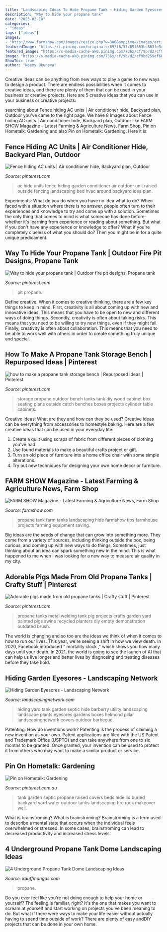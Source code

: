 ```yaml
---
title: "Landscaping Ideas To Hide Propane Tank ~ Hiding Garden Eyesores"
description: "Way to hide your propane tank"
date: "2023-02-18"
categories:
- "ideas"
tags: ["ideas"]
images:
- "http://www.farmshow.com/images/resize.php?w=300&amp;img=/images/articles/38/2/30981_l.jpg"
featuredImage: "https://i.pinimg.com/originals/69/f6/53/69f653bc863fe34cb4b455f3a966fb63.jpg"
featured_image: "https://s-media-cache-ak0.pinimg.com/736x/cf/9b/d2/cf9bd259ef686a0496db62a09720d859.jpg"
image: "https://s-media-cache-ak0.pinimg.com/736x/cf/9b/d2/cf9bd259ef686a0496db62a09720d859.jpg"
ShowToc: true
author: "Noemy Okuneva"
---
```



Creative ideas can be anything from new ways to play a game to new ways to design a product. There are endless possibilities when it comes to creative ideas, and there are plenty of them that can be used in your business or creative projects. Here are 5 creative ideas that you can use in your business or creative projects:

	

		
searching about Fence hiding AC units | Air conditioner hide, Backyard plan, Outdoor you've came to the right page. We have 8 Images about Fence hiding AC units | Air conditioner hide, Backyard plan, Outdoor like FARM SHOW Magazine - Latest Farming &amp; Agriculture News, Farm Shop, Pin on Hometalk: Gardening and also Pin on Hometalk: Gardening. Here it is:
		
    
## Fence Hiding AC Units | Air Conditioner Hide, Backyard Plan, Outdoor

<img loading=lazy src="https://i.pinimg.com/originals/69/f6/53/69f653bc863fe34cb4b455f3a966fb63.jpg" onerror="this.onerror=null;this.src='https://tse2.mm.bing.net/th?id=OIP.o2UssHSvRB0HQ63Z30b5uAHaFi&amp;pid=15.1';" alt="Fence hiding AC units | Air conditioner hide, Backyard plan, Outdoor">

_Source: pinterest.com_

>ac hide units fence hiding garden conditioner air outdoor unit raised outside fencing landscaping bed hvac around backyard idea plan. 

	

Experiments: What do you do when you have no idea what to do?
When faced with a situation where there is no answer, people often turn to their experiences and knowledge to try and come up with a solution. Sometimes the only thing that comes to mind is what someone has done before- whether it's learning from experience or reading about something. But what if you don't have any experience or knowledge to offer? What if you're completely clueless of what you should do? Then you might be in for a quite unique predicament.

    
## Way To Hide Your Propane Tank | Outdoor Fire Pit Designs, Propane Tank

<img loading=lazy src="https://i.pinimg.com/736x/17/fa/56/17fa56c38dc654c78e213f8467dd547f.jpg" onerror="this.onerror=null;this.src='https://tse3.mm.bing.net/th?id=OIP.Pe-LBExVDqxXifGGDtxU-AHaFG&amp;pid=15.1';" alt="Way to hide your propane tank | Outdoor fire pit designs, Propane tank">

_Source: pinterest.com_

>pit propane. 

	

Define creative.
When it comes to creative thinking, there are a few key things to keep in mind. First, creativity is all about coming up with new and innovative ideas. This means that you have to be open to new and different ways of doing things. Secondly, creativity is often about taking risks. This means that you need to be willing to try new things, even if they might fail. Finally, creativity is often about collaboration. This means that you need to be able to work well with others in order to create something truly unique and special.

    
## How To Make A Propane Tank Storage Bench | Repurposed Ideas | Pinterest

<img loading=lazy src="https://s-media-cache-ak0.pinimg.com/736x/ff/06/43/ff0643e60b4a59e7a95a518b95ea187a.jpg" onerror="this.onerror=null;this.src='https://tse1.mm.bing.net/th?id=OIP.Xm3LSUr1lsxkbeh1b1DFmgAAAA&amp;pid=15.1';" alt="how to make a propane tank storage bench | Repurposed Ideas | Pinterest">

_Source: pinterest.com_

>storage propane outdoor bench tanks tank diy wood cabinet box seating plans outside catch benches boxes projects cylinder table cabinets. 

	

Creative ideas: What are they and how can they be used?
Creative ideas can be everything from accessories to homestyle baking. Here are a few creative ideas that can be used in your everyday life: 
1. Create a quilt using scraps of fabric from different pieces of clothing you've had.
2. Use found materials to make a beautiful crafts project or gift.
3. Turn an old piece of furniture into a home office chair with some simple alterations.
4. Try out new techniques for designing your own home decor or furniture.

    
## FARM SHOW Magazine - Latest Farming &amp; Agriculture News, Farm Shop

<img loading=lazy src="http://www.farmshow.com/images/resize.php?w=300&amp;img=/images/articles/38/2/30981_l.jpg" onerror="this.onerror=null;this.src='https://tse3.mm.bing.net/th?id=OIP.ACQymba5V9QF_UgEVWAH4AAAAA&amp;pid=15.1';" alt="FARM SHOW Magazine - Latest Farming &amp; Agriculture News, Farm Shop">

_Source: farmshow.com_

>propane tank farm tanks landscaping hide farmshow tips farmhouse projects farming equipment saving. 

	

Big ideas are the seeds of change that can grow into something more. They come from a variety of sources, including thinking outside the box, being curious, and coming up with new ways to do things. Sometimes, just thinking about an idea can spark something new in the mind. This is what happened to me when I was looking for a new way to measure air quality in my city.

    
## Adorable Pigs Made From Old Propane Tanks | Crafty Stuff | Pinterest

<img loading=lazy src="https://s-media-cache-ak0.pinimg.com/736x/cf/9b/d2/cf9bd259ef686a0496db62a09720d859.jpg" onerror="this.onerror=null;this.src='https://tse4.mm.bing.net/th?id=OIP.OmRX32zGNHyurBy4fkmDeQHaFj&amp;pid=15.1';" alt="Adorable pigs made from old propane tanks | Crafty stuff | Pinterest">

_Source: pinterest.com_

>propane tanks metal welding tank pig projects crafts garden yard painted pigs swine recycled planters diy empty demonstration outdated brush. 

	

The world is changing and so too are the ideas we think of when it comes to how to run our lives. This year, we're seeing a shift in how we view death. In 2020, Facebook introduced " mortality clock ," which shows you how many days until your death. In 2021, the world is going to see the launch of AI that can help us live longer and better lives by diagnosing and treating diseases before they take hold.

    
## Hiding Garden Eyesores - Landscaping Network

<img loading=lazy src="https://images.landscapingnetwork.com/pictures/images/900x705Max/site_8/genevieve-schmidt-landscape-design-and-fine-maintenance_3640.jpg" onerror="this.onerror=null;this.src='https://tse3.mm.bing.net/th?id=OIP.Ei4QQ3c5fghzrqxYRsnZkwHaLH&amp;pid=15.1';" alt="Hiding Garden Eyesores - Landscaping Network">

_Source: landscapingnetwork.com_

>hiding yard tank garden septic hide barberry utility landscaping landscape plants eyesores gardens boxes helmond pillar landscapingnetwork covers outdoor barbecue. 

	

Patenting: How do inventions work?
Patenting is the process of claiming a new invention as your own. Patent applications are filed with the US Patent and Trademark Office (USPTO) and can take anywhere from one to six months to be granted. Once granted, your invention can be used to protect it from others who may want to make a similar product or service.

    
## Pin On Hometalk: Gardening

<img loading=lazy src="https://i.pinimg.com/originals/c4/a8/14/c4a814324e6f600a5c9452e41d4998a2.jpg" onerror="this.onerror=null;this.src='https://tse3.mm.bing.net/th?id=OIP.7uZWtf3yfyUhL-79ZjFI2QHaJ3&amp;pid=15.1';" alt="Pin on Hometalk: Gardening">

_Source: pinterest.com.au_

>tank garden septic propane raised covers beds hide lid buried backyard yard water outdoor tanks landscaping fire rock makeover well. 

	

What is brainstroming?
What is brainstroming? Brainstroming is a term used to describe a mental state that occurs when the individual feels overwhelmed or stressed. In some cases, brainstroming can lead to decreased productivity and increased stress levels.

    
## 4 Underground Propane Tank Dome Landscaping Ideas

<img loading=lazy src="https://www.kauffmangas.com/wp-content/uploads/2018/03/mil_8324-768x580.jpg" onerror="this.onerror=null;this.src='https://tse3.mm.bing.net/th?id=OIP.C7Cw7IS7qgPkTkoLSSnEawHaFl&amp;pid=15.1';" alt="4 Underground Propane Tank Dome Landscaping Ideas">

_Source: kauffmangas.com_

>propane. 

	

Do you ever feel like you're not doing enough to help your home or yourself? The feeling is familiar, right? It's the one that makes you want to scream at yourself and start working on projects you've been meaning to do. But what if there were ways to make your life easier without actually having to spend time outside of work? There are plenty of easy andDIY projects that can be done in your own home.

